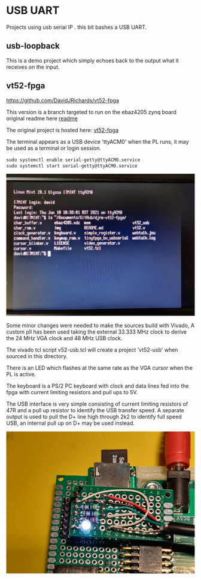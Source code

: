 # USB UART

Projects using usb serial IP . this bit bashes a USB UART.

## usb-loopback

This is a demo project which simply echoes back to the output what it receives on the input.

## vt52-fpga

https://github.com/DavidJRichards/vt52-fpga

This version is a branch targeted to run on the ebaz4205 zynq board
original readme here [readme](./vt52-fpga.md)

The original project is hosted here: [vt52-fpga](https://github.com/AndresNavarro82/vt52-fpga)

The terminal appears as a USB device 'ttyACM0' when the PL runs, it may be used as a terminal or login session.

```
sudo systemctl enable serial-getty@ttyACM0.service
sudo systemctl start serial-getty@ttyACM0.service
```

![VGA Login session](./img/USB-ttyACM0-login.jpg)


Some minor changes were needed to make the sources build with Vivado, A custom pll has been used taking the external 33.333 MHz clock to derive the 24 MHz VGA clock and 48 MHz USB clock.

The vivado tcl script v52-usb.tcl will create a project 'vt52-usb' when sourced in this directory.

There is an LED which flashes at the same rate as the VGA cursor when the PL is active.

The keyboard is a PS/2 PC keyboard with clock and data lines fed into the fpga with current limiting resistors and pull ups to 5V.

The USB interface is very simple consisting of current limiting resistors of 47R and a pull up resistor to identify the USB transfer speed. A separate output is used to pull the D+ line high through 2k2 to identify full speed USB, an internal pull up on D+ may be used instead.

![USB interface](./img/USB-UART-interface.jpg)
